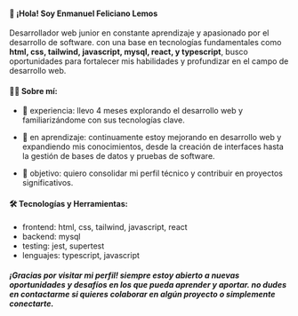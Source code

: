 #### 👋 ¡Hola! Soy Enmanuel Feliciano Lemos

 Desarrollador web junior en constante aprendizaje y apasionado por el desarrollo de software. con una base en tecnologías fundamentales como **html, css, tailwind, javascript, mysql, react, y typescript**, busco oportunidades para fortalecer mis habilidades y profundizar en el campo de desarrollo web.

#### 🧑‍💻 Sobre mí:

- 🚀 experiencia: llevo 4 meses explorando el desarrollo web y familiarizándome con sus tecnologías clave.

- 🌱 en aprendizaje: continuamente estoy mejorando en desarrollo web y expandiendo mis conocimientos, desde la creación de interfaces hasta la gestión de bases de datos y pruebas de software.

- 🎯 objetivo: quiero consolidar mi perfil técnico y contribuir en proyectos significativos.

#### 🛠️ Tecnologías y Herramientas:
- frontend: html, css, tailwind, javascript, react
- backend: mysql
- testing: jest, supertest
- lenguajes: typescript, javascript

###### **¡Gracias por visitar mi perfil! siempre estoy abierto a nuevas oportunidades y desafíos en los que pueda aprender y aportar. no dudes en contactarme si quieres colaborar en algún proyecto o simplemente conectarte.**
